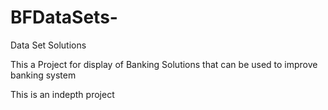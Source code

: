 # BFDataSets-
Data Set Solutions 

This a Project for display of Banking Solutions that can be used to improve banking system 

This is an indepth project 
